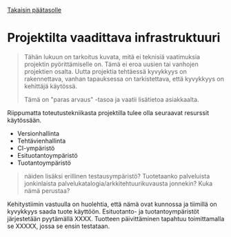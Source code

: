 [Takaisin päätasolle](./README.md)

# Projektilta vaadittava infrastruktuuri

> Tähän lukuun on tarkoitus kuvata, mitä ei teknisiä vaatimuksia
> projektin pyörittämiselle on. Tämä ei eroa uusien tai vanhojen
> projektien osalta. Uutta projektia tehtäessä kyvykkyys on
> rakennettava, vanhan tapauksessa on tarkistettava, että kyvykkyys on
> kehittäjä käytössä.
> 
> Tämä on "paras arvaus" -tasoa ja vaatii lisätietoa asiakkaalta.

Riippumatta toteutustekniikasta projektilla tulee olla seuraavat resurssit käytössään.

 * Versionhallinta
 * Tehtävienhallinta
 * CI-ympäristö
 * Esituotantoympäristö
 * Tuotantoympäristö
 
> näiden lisäksi erillinen testausympäristö? Tuotetaanko palveluista
> jonkinlaista palvelukatalogia/arkkitehtuurikuvausta jonnekin? Kuka
> nämä perustaa?

Kehitystiimin vastuulla on huolehtia, että nämä ovat kunnossa ja
tiimillä on kyvykkyys saada tuote käyttöön. Esituotanto- ja
tuotantoympäristöt järjestetään pyytämällä XXXX. Tuotteen
päivittäminen tapahtuu toimittamalla se XXXXX, jossa se ensin
testataan. 
